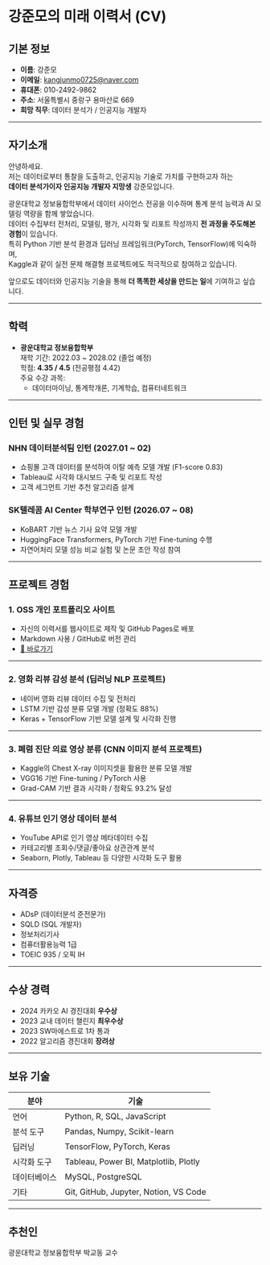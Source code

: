# 강준모의 미래 이력서 (CV)

##  기본 정보

- **이름**: 강준모  
- **이메일**: kangjunmo0725@naver.com  
- **휴대폰**: 010-2492-9862  
- **주소**: 서울특별시 중랑구 용마산로 669  
- **희망 직무**: 데이터 분석가 / 인공지능 개발자

---

##  자기소개

안녕하세요.  
저는 데이터로부터 통찰을 도출하고, 인공지능 기술로 가치를 구현하고자 하는  
**데이터 분석가이자 인공지능 개발자 지망생** 강준모입니다.

광운대학교 정보융합학부에서 데이터 사이언스 전공을 이수하며 통계 분석 능력과 AI 모델링 역량을 함께 쌓았습니다.  
데이터 수집부터 전처리, 모델링, 평가, 시각화 및 리포트 작성까지 **전 과정을 주도해본 경험**이 있습니다.  
특히 Python 기반 분석 환경과 딥러닝 프레임워크(PyTorch, TensorFlow)에 익숙하며,  
Kaggle과 같이 실전 문제 해결형 프로젝트에도 적극적으로 참여하고 있습니다.

앞으로도 데이터와 인공지능 기술을 통해 **더 똑똑한 세상을 만드는 일**에 기여하고 싶습니다.

---

##  학력

- **광운대학교 정보융합학부**  
  재학 기간: 2022.03 ~ 2028.02 (졸업 예정)  
  학점: **4.35 / 4.5** (전공평점 4.42)  
  주요 수강 과목:  
  - 데이터마이닝, 통계학개론, 기계학습, 컴퓨터네트워크  
  

---

##  인턴 및 실무 경험

### NHN 데이터분석팀 인턴 (2027.01 ~ 02)

- 쇼핑몰 고객 데이터를 분석하여 이탈 예측 모델 개발 (F1-score 0.83)
- Tableau로 시각화 대시보드 구축 및 리포트 작성
- 고객 세그먼트 기반 추천 알고리즘 설계

### SK텔레콤 AI Center 학부연구 인턴 (2026.07 ~ 08)

- KoBART 기반 뉴스 기사 요약 모델 개발
- HuggingFace Transformers, PyTorch 기반 Fine-tuning 수행
- 자연어처리 모델 성능 비교 실험 및 논문 초안 작성 참여

---

##  프로젝트 경험

### 1. OSS 개인 포트폴리오 사이트
- 자신의 이력서를 웹사이트로 제작 및 GitHub Pages로 배포
- Markdown 사용 / GitHub로 버전 관리
- [🔗 바로가기](https://github.com/kang-jun-mo12/oss-intro)

---

### 2. 영화 리뷰 감성 분석 (딥러닝 NLP 프로젝트)
- 네이버 영화 리뷰 데이터 수집 및 전처리
- LSTM 기반 감성 분류 모델 개발 (정확도 88%)
- Keras + TensorFlow 기반 모델 설계 및 시각화 진행

---

### 3. 폐렴 진단 의료 영상 분류 (CNN 이미지 분석 프로젝트)
- Kaggle의 Chest X-ray 이미지셋을 활용한 분류 모델 개발
- VGG16 기반 Fine-tuning / PyTorch 사용
- Grad-CAM 기반 결과 시각화 / 정확도 93.2% 달성

---

### 4. 유튜브 인기 영상 데이터 분석
- YouTube API로 인기 영상 메타데이터 수집
- 카테고리별 조회수/댓글/좋아요 상관관계 분석
- Seaborn, Plotly, Tableau 등 다양한 시각화 도구 활용

---

##  자격증

- ADsP (데이터분석 준전문가)  
- SQLD (SQL 개발자)  
- 정보처리기사
- 컴퓨터활용능력 1급  
- TOEIC 935 / 오픽 IH

---

##  수상 경력

- 2024 카카오 AI 경진대회 **우수상**  
- 2023 교내 데이터 챌린지 **최우수상**  
- 2023 SW마에스트로 1차 통과  
- 2022 알고리즘 경진대회 **장려상**

---

## 보유 기술

| 분야         | 기술 |
|--------------|------|
| 언어         | Python, R, SQL, JavaScript |
| 분석 도구    | Pandas, Numpy, Scikit-learn |
| 딥러닝       | TensorFlow, PyTorch, Keras |
| 시각화 도구  | Tableau, Power BI, Matplotlib, Plotly |
| 데이터베이스 | MySQL, PostgreSQL |
| 기타         | Git, GitHub, Jupyter, Notion, VS Code

---

## 추천인
광운대학교 정보융합학부 박교동 교수
